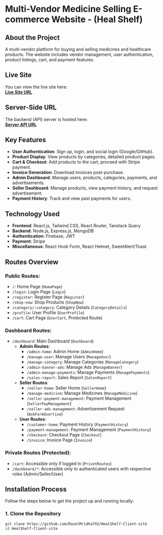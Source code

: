 # Multi-Vendor Medicine Selling E-commerce Website - (Heal Shelf)

## About the Project
A multi-vendor platform for buying and selling medicines and healthcare products. The website includes vendor management, user authentication, product listings, cart, and payment features.

## Live Site
You can view the live site here:  
**[Live Site URL](https://heal-shelf-client.web.app)**

## Server-Side URL
The backend (API) server is hosted here:  
**[Server API URL](https://heal-shelf-medical-server.vercel.app)**


## Key Features
- **User Authentication**: Sign up, login, and social login (Google/GitHub).
- **Product Display**: View products by categories, detailed product pages.
- **Cart & Checkout**: Add products to the cart, proceed with Stripe payment.
- **Invoice Generation**: Download invoices post-purchase.
- **Admin Dashboard**: Manage users, products, categories, payments, and advertisements.
- **Seller Dashboard**: Manage products, view payment history, and request advertisement.
- **Payment History**: Track and view past payments for users.
  
## Technology Used
- **Frontend**: React.js, Tailwind CSS, React Router, Tanstack Query
- **Backend**: Node.js, Express.js, MongoDB
- **Authentication**: Firebase, JWT
- **Payment**: Stripe
- **Miscellaneous**: React Hook Form, React Helmet, SweetAlert/Toast

## Routes Overview

### Public Routes:
- `/`: Home Page (`HomaPage`)
- `/login`: Login Page (`Login`)
- `/register`: Register Page (`Register`)
- `/shop-now`: Shop Products (`ShopNow`)
- `/category/:category`: Category Details (`CategoryDetails`)
- `/profile`: User Profile (`UserProfile`)
- `/cart`: Cart Page (`UserCart`, Protected Route)

### Dashboard Routes:
- `/dashboard`: Main Dashboard (`Dashboard`)
  - **Admin Routes**:
    - `/admin-home`: Admin Home (`AdminHome`)
    - `/manage-user`: Manage Users (`ManageUser`)
    - `/manage-category`: Manage Categories (`ManageCategory`)
    - `/admin-banner-ads`: Manage Ads (`ManageBanner`)
    - `/admin-manage-payments`: Manage Payments (`ManagePayments`)
    - `/sales-report`: Sales Report (`SalesReport`)
  - **Seller Routes**:
    - `/seller-home`: Seller Home (`SellerHome`)
    - `/manage-medicine`: Manage Medicines (`ManageMedicine`)
    - `/seller-payment-management`: Payment Management (`SellerPayManagement`)
    - `/seller-ads-management`: Advertisement Request (`AskForAdvertise`)
  - **User Routes**:
    - `/customer-home`: Payment History (`PaymentHistory`)
    - `/payment-management`: Payment Management (`PaymentHistory`)
    - `/checkout`: Checkout Page (`Checkout`)
    - `/invoice`: Invoice Page (`Invoice`)

### Private Routes (Protected):
- `/cart`: Accessible only if logged in (`PrivetRoutes`)
- `/dashboard/*`: Accessible only to authenticated users with respective roles (Admin/Seller/User)

## Installation Process

Follow the steps below to get the project up and running locally:

### 1. Clone the Repository
```bash
git clone https://github.com/RaselMridha792/HealShelf-Client-site
cd HealShelf-Client-site

